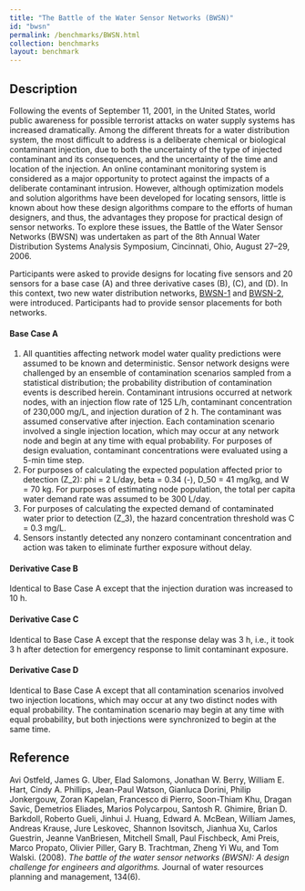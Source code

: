 ```yaml
---
title: "The Battle of the Water Sensor Networks (BWSN)"
id: "bwsn"
permalink: /benchmarks/BWSN.html
collection: benchmarks
layout: benchmark
---
```


## Description

Following the events of September 11, 2001, in the United States, world public awareness for
possible terrorist attacks on water supply systems has increased dramatically. Among the different
threats for a water distribution system, the most difficult to address is a deliberate chemical
or biological contaminant injection, due to both the uncertainty of the type of
injected contaminant and its consequences, and the uncertainty of the time and location of
the injection. An online contaminant monitoring system is considered as a major opportunity to
protect against the impacts of a deliberate contaminant intrusion. However, although optimization
models and solution algorithms have been developed for locating sensors, little is known about how
these design algorithms compare to the efforts of human designers, and thus, the advantages they
propose for practical design of sensor networks. To explore these issues, the
Battle of the Water Sensor Networks (BWSN) was undertaken as part of the
8th Annual Water Distribution Systems Analysis Symposium, Cincinnati, Ohio, August 27–29, 2006.

Participants were asked to provide designs for locating five sensors and 20 sensors for a
base case (A) and three derivative cases (B), (C), and (D). In this context, two new
water distribution networks, [BWSN-1](network-BWSN-1.html) and [BWSN-2](network-BWSN-2.html),
were introduced. Participants had to provide sensor placements for both networks.

#### Base Case A
1. All quantities affecting network model water quality predictions were assumed to be known and
deterministic. Sensor network designs were challenged by an ensemble of contamination scenarios
sampled from a statistical distribution; the probability distribution of contamination events is
described herein. Contaminant intrusions occurred at network nodes, with an injection flow rate of
125 L/h, contaminant concentration of 230,000 mg/L, and injection duration of 2 h.
The contaminant was assumed conservative after injection. Each contamination scenario involved a
single injection location, which may occur at any network node and begin at any time with equal
probability. For purposes of design evaluation, contaminant concentrations were evaluated using
a 5-min time step.
2. For purposes of calculating the expected population affected
prior to detection (Z_2): phi = 2 L/day, beta = 0.34 (-), D_50 = 41 mg/kg, and W = 70 kg.
For purposes of estimating node population, the total per capita water demand rate was assumed
to be 300 L/day.
3. For purposes of calculating the expected demand of contaminated water prior to detection (Z_3),
the hazard concentration threshold was C = 0.3 mg/L.
4. Sensors instantly detected any nonzero contaminant concentration and action was taken to
eliminate further exposure without delay.

#### Derivative Case B
Identical to Base Case A except that the injection duration was increased to 10 h.

#### Derivative Case C
Identical to Base Case A except that the response delay was 3 h, i.e., it took 3 h after detection
for emergency response to limit contaminant exposure.

#### Derivative Case D
Identical to Base Case A except that all contamination scenarios involved two injection locations,
which may occur at any two distinct nodes with equal probability. The contamination scenario may
begin at any time with equal probability, but both injections were synchronized to begin at
the same time.


## Reference

Avi Ostfeld, James G. Uber, Elad Salomons, Jonathan W. Berry, William E. Hart, Cindy A. Phillips,
Jean-Paul Watson, Gianluca Dorini, Philip Jonkergouw, Zoran Kapelan, Francesco di Pierro,
Soon-Thiam Khu, Dragan Savic, Demetrios Eliades, Marios Polycarpou, Santosh R. Ghimire,
Brian D. Barkdoll, Roberto Gueli, Jinhui J. Huang, Edward A. McBean, William James, Andreas Krause,
Jure Leskovec, Shannon Isovitsch, Jianhua Xu, Carlos Guestrin, Jeanne VanBriesen, Mitchell Small,
Paul Fischbeck, Ami Preis, Marco Propato, Olivier Piller, Gary B. Trachtman, Zheng Yi Wu,
and Tom Walski. (2008).
*The battle of the water sensor networks (BWSN): A design challenge for engineers and algorithms.*
Journal of water resources planning and management, 134(6).
[<i class="bi bi-link"></i>](https://doi.org/10.1061/(ASCE)0733-9496(2008)134:6(556))